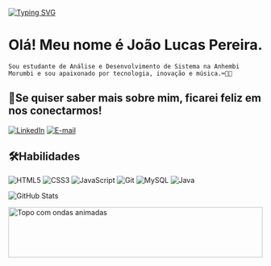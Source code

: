 [![Typing SVG](https://readme-typing-svg.demolab.com?font=Press+Start+2P&size=24&pause=1000&color=3C76B1&center=falso&vCenter=falso&repeat=verdadeiro&random=falso&width=435&lines=Hello+World)](https://git.io/typing-svg)

# Olá! Meu nome é João Lucas Pereira.

```
Sou estudante de Análise e Desenvolvimento de Sistema na Anhembi Morumbi e sou apaixonado por tecnologia, inovação e música.⌨️👨‍💻

```
## 🤳Se quiser saber mais sobre mim, ficarei feliz em nos conectarmos!

[![LinkedIn](https://img.shields.io/badge/LinkedIn-FF?style=for-the-badge&logo=linkedin&logoColor=#00ffff)](https://www.linkedin.com/in/jo%C3%A3o-lucas-46b2711b1/)
[![E-mail](https://img.shields.io/badge/-Email-FF?style=for-the-badge&logo=microsoft-outlook&logoColor=0)](mailto:jpramalho07@outlook.com)

## 🛠️Habilidades

![HTML5](https://img.shields.io/badge/HTML5-E34F26?style=for-the-badge&logo=html5&logoColor=white) ![CSS3](https://img.shields.io/badge/CSS3-1572B6?style=for-the-badge&logo=css3&logoColor=white) ![JavaScript](https://img.shields.io/badge/JavaScript-F7DF1E?style=for-the-badge&logo=javascript&logoColor=black) ![Git](https://img.shields.io/badge/GIT-E44C30?style=for-the-badge&logo=git&logoColor=white) ![MySQL](https://img.shields.io/badge/MySQL-00000F?style=for-the-badge&logo=mysql&logoColor=white)
![Java](https://img.shields.io/badge/java-%23ED8B00.svg?style=for-the-badge&logo=openjdk&logoColor=white)

![GitHub Stats](https://github-readme-stats.vercel.app/api?username=Pereiraa7&show_icons=true&hide=contribs,prs&cache_seconds=86400&theme=transparent)

<img alt="Topo com ondas animadas" src="https://capsule-render.vercel.app/api?type=waving&height=300&color=68D1F7&section=top&text=Input%20text" width="100%" height="100px"/>



